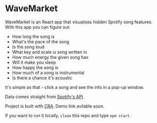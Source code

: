 # WaveMarket

WaveMarket is an React app that visualises hidden Spotify song features.
With this app you can figure out:
* How long the song is
* What's the pace of the song
* Is the song loud
* What key and scale is song written in
* How much energy the given song has
* Will it make you sleep
* How happy the song is
* How much of a song is instrumental
* Is there a chance it's acoustic

It's simple as that - click a song and see the info in a pop-up window.

Data comes straight from [Spotify's API].

Project is built with [CRA]. 
Demo link avilable soon.

If you want to run it locally, `clone` this repo and type `npm start`.


[Spotify's API]:https://developer.spotify.com/documentation/web-api/
[CRA]:https://github.com/facebook/create-react-app/
